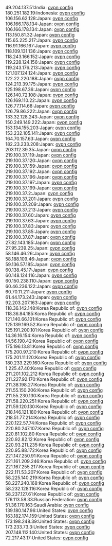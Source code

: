 49.204.137.51:India: [ovpn config](vpn/49_204_137_51.ovpn)  
180.251.182.19:Indonesia: [ovpn config](vpn/180_251_182_19.ovpn)  
106.156.62.128:Japan: [ovpn config](vpn/106_156_62_128.ovpn)  
106.166.178.134:Japan: [ovpn config](vpn/106_166_178_134.ovpn)  
106.166.178.134:Japan: [ovpn config](vpn/106_166_178_134.ovpn)  
113.150.81.32:Japan: [ovpn config](vpn/113_150_81_32.ovpn)  
115.65.225.217:Japan: [ovpn config](vpn/115_65_225_217.ovpn)  
116.91.166.167:Japan: [ovpn config](vpn/116_91_166_167.ovpn)  
118.109.131.136:Japan: [ovpn config](vpn/118_109_131_136.ovpn)  
118.243.166.152:Japan: [ovpn config](vpn/118_243_166_152.ovpn)  
119.228.124.156:Japan: [ovpn config](vpn/119_228_124_156.ovpn)  
119.243.176.213:Japan: [ovpn config](vpn/119_243_176_213.ovpn)  
121.107.124.124:Japan: [ovpn config](vpn/121_107_124_124.ovpn)  
122.22.220.188:Japan: [ovpn config](vpn/122_22_220_188.ovpn)  
124.213.39.175:Japan: [ovpn config](vpn/124_213_39_175.ovpn)  
125.198.67.36:Japan: [ovpn config](vpn/125_198_67_36.ovpn)  
126.140.72.108:Japan: [ovpn config](vpn/126_140_72_108.ovpn)  
126.169.110.22:Japan: [ovpn config](vpn/126_169_110_22.ovpn)  
126.77.114.68:Japan: [ovpn config](vpn/126_77_114_68.ovpn)  
126.79.86.222:Japan: [ovpn config](vpn/126_79_86_222.ovpn)  
133.32.128.243:Japan: [ovpn config](vpn/133_32_128_243.ovpn)  
150.249.149.222:Japan: [ovpn config](vpn/150_249_149_222.ovpn)  
153.134.155.203:Japan: [ovpn config](vpn/153_134_155_203.ovpn)  
153.232.105.141:Japan: [ovpn config](vpn/153_232_105_141.ovpn)  
164.70.157.63:Japan: [ovpn config](vpn/164_70_157_63.ovpn)  
182.23.233.208:Japan: [ovpn config](vpn/182_23_233_208.ovpn)  
203.112.39.35:Japan: [ovpn config](vpn/203_112_39_35.ovpn)  
219.100.37.119:Japan: [ovpn config](vpn/219_100_37_119.ovpn)  
219.100.37.120:Japan: [ovpn config](vpn/219_100_37_120.ovpn)  
219.100.37.159:Japan: [ovpn config](vpn/219_100_37_159.ovpn)  
219.100.37.192:Japan: [ovpn config](vpn/219_100_37_192.ovpn)  
219.100.37.196:Japan: [ovpn config](vpn/219_100_37_196.ovpn)  
219.100.37.197:Japan: [ovpn config](vpn/219_100_37_197.ovpn)  
219.100.37.199:Japan: [ovpn config](vpn/219_100_37_199.ovpn)  
219.100.37.2:Japan: [ovpn config](vpn/219_100_37_2.ovpn)  
219.100.37.201:Japan: [ovpn config](vpn/219_100_37_201.ovpn)  
219.100.37.209:Japan: [ovpn config](vpn/219_100_37_209.ovpn)  
219.100.37.213:Japan: [ovpn config](vpn/219_100_37_213.ovpn)  
219.100.37.60:Japan: [ovpn config](vpn/219_100_37_60.ovpn)  
219.100.37.63:Japan: [ovpn config](vpn/219_100_37_63.ovpn)  
219.100.37.83:Japan: [ovpn config](vpn/219_100_37_83.ovpn)  
219.100.37.85:Japan: [ovpn config](vpn/219_100_37_85.ovpn)  
219.100.37.87:Japan: [ovpn config](vpn/219_100_37_87.ovpn)  
27.82.143.185:Japan: [ovpn config](vpn/27_82_143_185.ovpn)  
27.95.239.25:Japan: [ovpn config](vpn/27_95_239_25.ovpn)  
58.146.46.26:Japan: [ovpn config](vpn/58_146_46_26.ovpn)  
58.188.109.46:Japan: [ovpn config](vpn/58_188_109_46.ovpn)  
59.136.57.185:Japan: [ovpn config](vpn/59_136_57_185.ovpn)  
60.138.45.17:Japan: [ovpn config](vpn/60_138_45_17.ovpn)  
60.148.124.116:Japan: [ovpn config](vpn/60_148_124_116.ovpn)  
60.150.238.110:Japan: [ovpn config](vpn/60_150_238_110.ovpn)  
60.46.236.122:Japan: [ovpn config](vpn/60_46_236_122.ovpn)  
60.70.11.211:Japan: [ovpn config](vpn/60_70_11_211.ovpn)  
61.44.173.243:Japan: [ovpn config](vpn/61_44_173_243.ovpn)  
92.203.207.163:Japan: [ovpn config](vpn/92_203_207_163.ovpn)  
118.36.142.148:Korea Republic of: [ovpn config](vpn/118_36_142_148.ovpn)  
118.36.84.185:Korea Republic of: [ovpn config](vpn/118_36_84_185.ovpn)  
121.140.66.101:Korea Republic of: [ovpn config](vpn/121_140_66_101.ovpn)  
125.139.169.52:Korea Republic of: [ovpn config](vpn/125_139_169_52.ovpn)  
125.191.200.101:Korea Republic of: [ovpn config](vpn/125_191_200_101.ovpn)  
14.36.16.154:Korea Republic of: [ovpn config](vpn/14_36_16_154.ovpn)  
14.56.190.42:Korea Republic of: [ovpn config](vpn/14_56_190_42.ovpn)  
175.196.13.81:Korea Republic of: [ovpn config](vpn/175_196_13_81.ovpn)  
175.200.97.210:Korea Republic of: [ovpn config](vpn/175_200_97_210.ovpn)  
175.201.11.120:Korea Republic of: [ovpn config](vpn/175_201_11_120.ovpn)  
180.233.229.160:Korea Republic of: [ovpn config](vpn/180_233_229_160.ovpn)  
1.225.47.40:Korea Republic of: [ovpn config](vpn/1_225_47_40.ovpn)  
211.201.102.212:Korea Republic of: [ovpn config](vpn/211_201_102_212.ovpn)  
211.227.92.170:Korea Republic of: [ovpn config](vpn/211_227_92_170.ovpn)  
211.38.198.27:Korea Republic of: [ovpn config](vpn/211_38_198_27.ovpn)  
211.55.150.206:Korea Republic of: [ovpn config](vpn/211_55_150_206.ovpn)  
211.55.230.130:Korea Republic of: [ovpn config](vpn/211_55_230_130.ovpn)  
211.58.220.251:Korea Republic of: [ovpn config](vpn/211_58_220_251.ovpn)  
211.59.120.130:Korea Republic of: [ovpn config](vpn/211_59_120_130.ovpn)  
218.146.121.180:Korea Republic of: [ovpn config](vpn/218_146_121_180.ovpn)  
218.51.77.214:Korea Republic of: [ovpn config](vpn/218_51_77_214.ovpn)  
220.122.57.74:Korea Republic of: [ovpn config](vpn/220_122_57_74.ovpn)  
220.80.247.107:Korea Republic of: [ovpn config](vpn/220_80_247_107.ovpn)  
220.81.102.80:Korea Republic of: [ovpn config](vpn/220_81_102_80.ovpn)  
220.92.82.12:Korea Republic of: [ovpn config](vpn/220_92_82_12.ovpn)  
220.93.211.235:Korea Republic of: [ovpn config](vpn/220_93_211_235.ovpn)  
220.95.88.172:Korea Republic of: [ovpn config](vpn/220_95_88_172.ovpn)  
221.147.250.91:Korea Republic of: [ovpn config](vpn/221_147_250_91.ovpn)  
221.161.209.246:Korea Republic of: [ovpn config](vpn/221_161_209_246.ovpn)  
221.167.255.217:Korea Republic of: [ovpn config](vpn/221_167_255_217.ovpn)  
222.111.53.207:Korea Republic of: [ovpn config](vpn/222_111_53_207.ovpn)  
58.225.140.219:Korea Republic of: [ovpn config](vpn/58_225_140_219.ovpn)  
58.227.240.168:Korea Republic of: [ovpn config](vpn/58_227_240_168.ovpn)  
58.232.128.116:Korea Republic of: [ovpn config](vpn/58_232_128_116.ovpn)  
58.237.127.61:Korea Republic of: [ovpn config](vpn/58_237_127_61.ovpn)  
176.113.58.33:Russian Federation: [ovpn config](vpn/176_113_58_33.ovpn)  
51.36.170.163:Saudi Arabia: [ovpn config](vpn/51_36_170_163.ovpn)  
139.180.147.96:United States: [ovpn config](vpn/139_180_147_96.ovpn)  
163.182.174.159:United States: [ovpn config](vpn/163_182_174_159.ovpn)  
173.198.248.39:United States: [ovpn config](vpn/173_198_248_39.ovpn)  
173.233.73.3:United States: [ovpn config](vpn/173_233_73_3.ovpn)  
207.148.112.140:United States: [ovpn config](vpn/207_148_112_140.ovpn)  
72.217.43.17:United States: [ovpn config](vpn/72_217_43_17.ovpn)  
